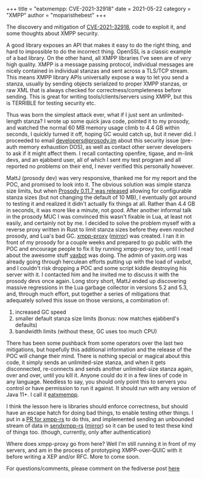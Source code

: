 +++
title = "eatxmempp: CVE-2021-32918"
date = 2021-05-22
category = "XMPP"
author = "moparisthebest"
+++

The discovery and mitigation of [CVE-2021-32918](https://prosody.im/security/advisory_20210512/), code to exploit it, and some thoughts about XMPP security.

<!-- more -->

A good library exposes an API that makes it easy to do the right thing, and hard to impossible to do the incorrect thing.  OpenSSL is a classic example of a bad library.  On the other hand, all XMPP libraries I've seen are of *very* high quality.  XMPP is a message passing protocol, individual messages are nicely contained in individual stanzas and sent across a TLS/TCP stream.  This means XMPP library APIs universally expose a way to let you send a stanza, usually by sending objects serialized to proper XMPP stanzas, or raw XML that is always checked for correctness/completeness before sending.  This is great for writing tools/clients/servers using XMPP, but this is TERRIBLE for testing security etc.

Thus was born the simplest attack ever, what if I just sent an unlimited-length stanza?  I wrote up some quick java code, pointed it to my prosody, and watched the normal 60 MB memory usage climb to 4.4 GB within seconds, I quickly turned it off, hoping GC would catch up, but it never did.  I proceeded to email developers@prosody.im about this security issue (pre-auth memory exhaustion DOS), as well as contact other server developers to ask if it might affect them.  I recall contacting openfire, tigase, and m-link devs, and an ejabberd user, all of which I sent my test program and all reported no problems on their end, I never verified this personally however.

MattJ (prosody dev) was very responsive, thanked me for my report and the POC, and promised to look into it.  The obvious solution was simple stanza size limits, but when [Prosody 0.11.7 was released](https://blog.prosody.im/prosody-0.11.7-released/) allowing for configurable stanza sizes (but not changing the default of 10 MB), I eventually got around to testing it and realized it didn't actually fix things at all.  Rather than 4.4 GB in seconds, it was more like a minute, not good.  After another informal talk in the prosody MUC I was convinced this wasn't fixable in Lua, at least not easily, and certainly not by me.  I decided to solve the problem myself with a reverse proxy written in Rust to limit stanza sizes before they even *reached* prosody, and Lua's bad GC.  [xmpp-proxy](https://code.moparisthebest.com/moparisthebest/xmpp-proxy) ([mirror](https://github.com/moparisthebest/xmpp-proxy)) was created.  I ran it in front of my prosody for a couple weeks and prepared to go public with the POC and encourage people to fix it by running xmpp-proxy too, until I read about the awesome stuff [vaxbot](https://yaxim.org/blog/2021/04/09/vaxbot-performance-challenge/) was doing.  The admin of yaxim.org was already going through herculean efforts putting up with the load of vaxbot, and I couldn't risk dropping a POC and some script kiddie destroying his server with it.  I contacted him and he invited me to discuss it with the prosody devs once again.  Long story short, MattJ ended up discovering massive regressions in the Lua garbage collector in versions 5.2 and 5.3, and, through much effort, put together a series of mitigations that adequately solved this issue on those versions, a combination of:

1. increased GC speed
2. smaller default stanza size limits (bonus: now matches ejabberd's defaults)
3. bandwidth limits (without these, GC uses too much CPU)

There has been some pushback from some operators over the last two mitigations, but hopefully this additional information and the release of the POC will change their mind.  There is nothing special or magical about this code, it simply sends an unlimited-size stanza, and when it gets disconnected, re-connects and sends another unlimited-size stanza again, over and over, until you kill it.  Anyone could do it in a few lines of code in any language.  Needless to say, you should only point this to servers you control or have permission to run it against.  It should run with any version of Java 11+.  I call it [eatxmempp](https://www.moparisthebest.com/eatxmempp).

I think the lesson here is libraries should enforce correctness, but should have an escape hatch for doing bad things, to enable testing other things.  I put in a [PR for xmpp-rs](https://gitlab.com/xmpp-rs/xmpp-rs/-/merge_requests/109) to do this, and implemented sending an unbounded stream of data in [sendxmpp-rs](https://code.moparisthebest.com/moparisthebest/sendxmpp-rs) ([mirror](https://github.com/moparisthebest/sendxmpp-rs)) so it can be used to test these kind of things too. (though, currently, only after authentication)

Where does xmpp-proxy go from here?  Well I'm still running it in front of my servers, and am in the process of prototyping XMPP-over-QUIC with it before writing a XEP and/or RFC.  More to come soon.

For questions/comments, please comment on the fediverse post [here](https://moparisthe.best/notice/A7WmJC0W8180Ae3tSq)
